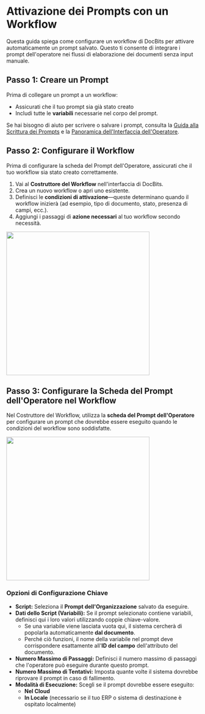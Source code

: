 # Attivazione dei Prompts con un Workflow

Questa guida spiega come configurare un workflow di DocBits per attivare automaticamente un prompt salvato. Questo ti consente di integrare i prompt dell'operatore nei flussi di elaborazione dei documenti senza input manuale.

## Passo 1: Creare un Prompt

Prima di collegare un prompt a un workflow:

* Assicurati che il tuo prompt sia già stato creato
* Includi tutte le **variabili** necessarie nel corpo del prompt.

Se hai bisogno di aiuto per scrivere o salvare i prompt, consulta la [Guida alla Scrittura dei Prompts](../prompt-writing-guide.md) e la [Panoramica dell'Interfaccia dell'Operatore](../).

## Passo 2: Configurare il Workflow

Prima di configurare la scheda del Prompt dell'Operatore, assicurati che il tuo workflow sia stato creato correttamente.

1. Vai al **Costruttore del Workflow** nell'interfaccia di DocBits.
2. Crea un nuovo workflow o apri uno esistente.
3. Definisci le **condizioni di attivazione**—queste determinano quando il workflow inizierà (ad esempio, tipo di documento, stato, presenza di campi, ecc.).
4. Aggiungi i passaggi di **azione necessari** al tuo workflow secondo necessità.

<div align="left"><img src="https://docs.docbits.com/~gitbook/image?url=https%3A%2F%2F578966019-files.gitbook.io%2F%7E%2Ffiles%2Fv0%2Fb%2Fgitbook-x-prod.appspot.com%2Fo%2Fspaces%252FT2n2w4uDCJvv7CJ5zrdk%252Fuploads%252Fd3qJJhFDHTXDUfUedjaF%252Fimage.png%3Falt%3Dmedia%26token%3D310f9e9c-9e79-4987-af01-2d914f1abbe7&#x26;width=768&#x26;dpr=4&#x26;quality=100&#x26;sign=873cf566&#x26;sv=2" alt="" width="375"></div>

## Passo 3: Configurare la Scheda del Prompt dell'Operatore nel Workflow

Nel Costruttore del Workflow, utilizza la **scheda del Prompt dell'Operatore** per configurare un prompt che dovrebbe essere eseguito quando le condizioni del workflow sono soddisfatte.

<div align="left"><img src="https://docs.docbits.com/~gitbook/image?url=https%3A%2F%2F578966019-files.gitbook.io%2F%7E%2Ffiles%2Fv0%2Fb%2Fgitbook-x-prod.appspot.com%2Fo%2Fspaces%252FT2n2w4uDCJvv7CJ5zrdk%252Fuploads%252Fg11jtpdL4j3mJveYvWSX%252Fimage.png%3Falt%3Dmedia%26token%3Db208669e-b6a8-4879-b08b-d9ba353e908d&#x26;width=768&#x26;dpr=4&#x26;quality=100&#x26;sign=974876f7&#x26;sv=2" alt="" width="375"></div>

### Opzioni di Configurazione Chiave

* **Script:** Seleziona il **Prompt dell'Organizzazione** salvato da eseguire.
* **Dati dello Script (Variabili):** Se il prompt selezionato contiene variabili, definisci qui i loro valori utilizzando coppie chiave-valore.
  * Se una variabile viene lasciata vuota qui, il sistema cercherà di popolarla automaticamente **dal documento**.
  * Perché ciò funzioni, il nome della variabile nel prompt deve corrispondere esattamente all'**ID del campo** dell'attributo del documento.
* **Numero Massimo di Passaggi:** Definisci il numero massimo di passaggi che l'operatore può eseguire durante questo prompt.
* **Numero Massimo di Tentativi:** Imposta quante volte il sistema dovrebbe riprovare il prompt in caso di fallimento.
* **Modalità di Esecuzione:** Scegli se il prompt dovrebbe essere eseguito:
  * **Nel Cloud**
  * **In Locale** (necessario se il tuo ERP o sistema di destinazione è ospitato localmente)

